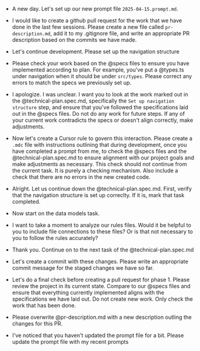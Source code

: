 - A new day. Let's set up our new prompt file `2025-04-15.prompt.md`.

- I would like to create a github pull request for the work that we have done in the last few sessions. Please create a new file called `pr-description.md`, add it to my .gitignore file, and write an appropriate PR description based on the commits we have made.

- Let's continue development. Please set up the navigation structure

- Please check your work based on the @specs files to ensure you have implemented according to plan. For example, you've put a @types.ts under navigation when it should be under `src/types`. Please correct any errors to match the specs we previously set up.

- I apologize. I was unclear. I want you to look at the work marked out in the @technical-plan.spec.md, specifically the `Set up navigation structure` step, and ensure that you've followed the specifications laid out in the @specs files. Do not do any work for future steps. If any of your current work contradicts the specs or doesn't align correctly, make adjustments.

- Now let's create a Cursor rule to govern this interaction. Please create a `.mdc` file with instructions outlining that during development, once you have completed a prompt from me, to check the @specs files and the @technical-plan.spec.md to ensure alignment with our project goals and make adjustments as necessary. This check should not continue from the current task. It is purely a checking mechanism. Also include a check that there are no errors in the new created code.

- Alright. Let us continue down the @technical-plan.spec.md. First, verify that the navigation structure is set up correclty. If it is, mark that task completed.

- Now start on the data models task.

- I want to take a moment to analyze our rules files. Would it be helpful to you to include file connections to these files? Or is that not necessary to you to follow the rules accurately?

- Thank you. Continue on to the next task of the @technical-plan.spec.md

- Let's create a commit with these changes. Please write an appropriate commit message for the staged changes we have so far.

- Let's do a final check before creating a pull request for phase 1. Please review the project in its current state. Compare to our @specs files and ensure that everything currently implemented aligns with the specifications we have laid out. Do not create new work. Only check the work that has been done.

- Please overwrite @pr-description.md with a new description outling the changes for this PR.

- I've noticed that you haven't updated the prompt file for a bit. Please update the prompt file with my recent prompts
